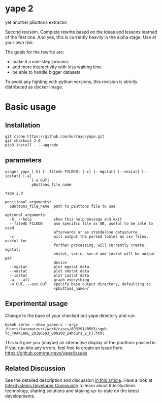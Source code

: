 # yape 2
yet another pButtons extractor

Second revision. Complete rewrite based on the ideas and lessons learned of the first one. And yes, this is currently heavily in the alpha stage. Use at your own risk.

The goals for the rewrite are:
   * make it a one-step-process
   * add more interactivity with less waiting time
   * be able to handle bigger datasets


To avoid any fighting with python versions, this revision is strictly distributed as
docker image.


# Basic usage
## Installation

```
git clone https://github.com/murrayo/yape.git
git checkout 2.0
pip3 install . --upgrade
```
## parameters
```
usage: yape [-h] [--filedb FILEDB] [-c] [--mgstat] [--vmstat] [--iostat] [-a]
            [-o OUT]
            pButtons_file_name

Yape 2.0

positional arguments:
  pButtons_file_name  path to pButtons file to use

optional arguments:
  -h, --help          show this help message and exit
  --filedb FILEDB     use specific file as DB, useful to be able to used
                      afterwards or as standalone datasource
  -c                  will output the parsed tables as csv files. useful for
                      further processing. will currently create: mgstat,
                      vmstat, sar-u. sar-d and iostat will be output per
                      device
  --mgstat            plot mgstat data
  --vmstat            plot vmstat data
  --iostat            plot iostat data
  -a, --all           graph everything
  -o OUT, --out OUT   specify base output directory, defaulting to
                      <pbuttons_name>/
```

## Experimental usage

Change to the base of your checked out yape directory and run:
```
bokeh serve --show yapesrv --args /Users/kazamatzuri/work/cases/898291/0503/squh-tc_TRAKCARE_20180503_000100_24hours_2_P1.html
```

This will give you (maybe) an interactive display of the pbuttons passed in. If you run into any errors, feel free to create an issue here: https://github.com/murrayo/yape/issues

## Related Discussion

See the detailed description and discussion [in this article](https://community.intersystems.com/post/yape-yet-another-pbuttons-extractor-and-automatically-create-charts).
Have a look at [InterSystems Developer Community](community.intersystems.com) to learn about InterSystems technology, sharing solutions and staying up-to-date on the latest developments.
